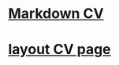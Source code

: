 # [Markdown CV](https://anton-shcherba.github.io/rsschool-cv/cv)
# [layout CV page](https://anton-shcherba.github.io/rsschool-cv/)

